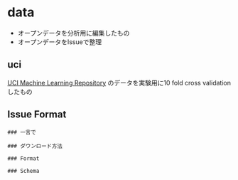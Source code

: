 # data
- オープンデータを分析用に編集したもの
- オープンデータをIssueで整理

## uci
[UCI Machine Learning Repository](http://archive.ics.uci.edu/ml/) のデータを実験用に10 fold cross validationしたもの

## Issue Format

```
### 一言で

### ダウンロード方法

### Format

### Schema
```
